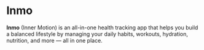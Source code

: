 # Inmo

**Inmo** (Inner Motion) is an all-in-one health tracking app that helps you build a balanced lifestyle by managing your daily habits, workouts, hydration, nutrition, and more — all in one place.
